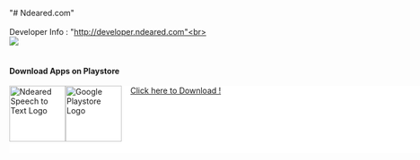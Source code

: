 "# Ndeared.com"<br><br>
Developer Info : "http://developer.ndeared.com"<br><br>
<img src = "http://developer.ndeared.com/devinfo_screenshot.png" /><br><br>
<h4>Download Apps on Playstore</h4>
<div style="width:830; background-color:white; height:120px; overflow:scroll; overflow-x: scroll;overflow-y: hidden;">
<img style=" float:left; display:inline" src="http://developer.ndeared.com/ndeared_speechtotext_logo.png" width="100" alt="Ndeared Speech to Text Logo" />&nbsp;&nbsp;
<img style=" float:left; display:inline"  src="https://upload.wikimedia.org/wikipedia/commons/a/af/Google_Play_Store.svg" width="100" alt="Google Playstore Logo" />&nbsp;<a href="https://play.google.com/store/apps/details?id=com.Ndeared.Inc&hl=en">Click here to Download !</a>
</div>

